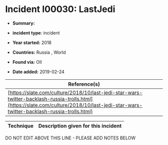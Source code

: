 # Incident I00030: LastJedi

* **Summary:** 

* **incident type**: incident

* **Year started:** 2018

* **Countries:** Russia , World

* **Found via:** OII

* **Date added:** 2019-02-24


| Reference(s) |
| --------- |
| [https://slate.com/culture/2018/10/last-jedi-star-wars-twitter-backlash-russia-trolls.html](https://slate.com/culture/2018/10/last-jedi-star-wars-twitter-backlash-russia-trolls.html) |

 

| Technique | Description given for this incident |
| --------- | ------------------------- |


DO NOT EDIT ABOVE THIS LINE - PLEASE ADD NOTES BELOW